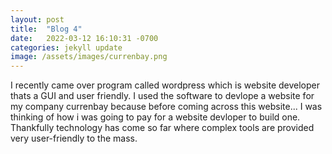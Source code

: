 ```yaml
---
layout: post
title:  "Blog 4"
date:   2022-03-12 16:10:31 -0700
categories: jekyll update
image: /assets/images/currenbay.png
---
```



I recently came over program called wordpress which is website developer thats a GUI and user friendly. I used the software to devlope a website for my company currenbay because before coming across this website... I was thinking of how i was going to pay for a website devloper to build one. Thankfully technology has come so far where complex tools are provided very user-friendly to the mass.